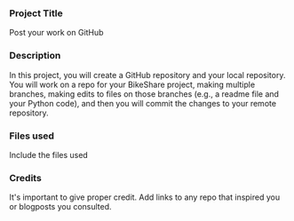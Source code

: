 




### Project Title
Post your work on GitHub

### Description
In this project, you will create a GitHub repository and your local repository. You will work on a repo for your BikeShare project, making multiple branches, making edits to files on those branches (e.g., a readme file and your Python code), and then you will commit the changes to your remote repository.


### Files used
Include the files used

### Credits
It's important to give proper credit. Add links to any repo that inspired you or blogposts you consulted.

